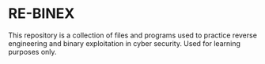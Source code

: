 # RE-BINEX

This repository is a collection of files and programs used to practice reverse engineering and binary exploitation in cyber security. Used for learning purposes only.

